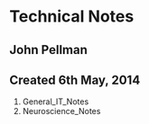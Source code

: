 Technical Notes
===========================================
John Pellman
------------
Created 6th May, 2014
----------------------

1. General_IT_Notes
2. Neuroscience_Notes
